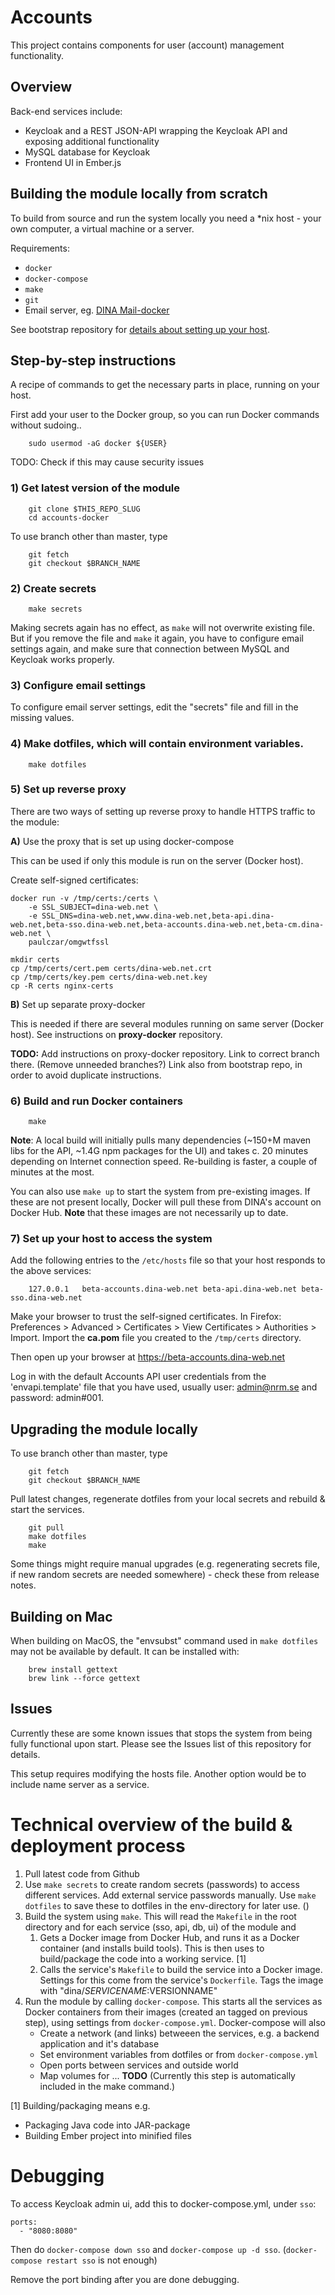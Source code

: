 # Accounts

This project contains components for user (account) management functionality.

## Overview

Back-end services include:

- Keycloak and a REST JSON-API wrapping the Keycloak API and exposing additional functionality
- MySQL database for Keycloak
- Frontend UI in Ember.js

## Building the module locally from scratch

To build from source and run the system locally you need a \*nix host - your own computer, a virtual machine or a server. 

Requirements:
- `docker`
- `docker-compose`
- `make`
- `git`
- Email server, eg. [DINA Mail-docker](https://github.com/DINA-Web/mail-docker)

See bootstrap repository for [details about setting up your host](https://github.com/DINA-Web/bootstrap).

## Step-by-step instructions

A recipe of commands to get the necessary parts in place, running on your host.

First add your user to the Docker group, so you can run Docker commands without sudoing..

		sudo usermod -aG docker ${USER}
		
TODO: Check if this may cause security issues

### **1\)** Get latest version of the module

		git clone $THIS_REPO_SLUG
		cd accounts-docker

To use branch other than master, type

		git fetch
		git checkout $BRANCH_NAME

### **2\)** Create secrets

		make secrets

Making secrets again has no effect, as `make` will not overwrite existing file. But if you remove the file and `make` it again, you have to configure email settings again, and make sure that connection between MySQL and Keycloak works properly.

### **3\)** Configure email settings

To configure email server settings, edit the "secrets" file and fill in the missing values.

### **4\)** Make dotfiles, which will contain environment variables.

		make dotfiles

### **5\)** Set up reverse proxy

There are two ways of setting up reverse proxy to handle HTTPS traffic to the module:

**A)** Use the proxy that is set up using docker-compose

This can be used if only this module is run on the server (Docker host). 

Create self-signed certificates:

	docker run -v /tmp/certs:/certs \
		-e SSL_SUBJECT=dina-web.net \
		-e SSL_DNS=dina-web.net,www.dina-web.net,beta-api.dina-web.net,beta-sso.dina-web.net,beta-accounts.dina-web.net,beta-cm.dina-web.net \
		paulczar/omgwtfssl

	mkdir certs
	cp /tmp/certs/cert.pem certs/dina-web.net.crt
	cp /tmp/certs/key.pem certs/dina-web.net.key
	cp -R certs nginx-certs

**B)** Set up separate proxy-docker

This is needed if there are several modules running on same server (Docker host). See instructions on **proxy-docker** repository.

**TODO:** Add instructions on proxy-docker repository. Link to correct branch there. (Remove unneeded branches?) Link also from bootstrap repo, in order to avoid duplicate instructions.

### **6\)** Build and run Docker containers

		make

**Note**: A local build will initially pulls many dependencies (~150+M maven libs for the API, ~1.4G npm packages for the UI) and takes c. 20 minutes depending on Internet connection speed. Re-building is faster, a couple of minutes at the most.

You can also use `make up` to start the system from pre-existing images. If these are not present locally, Docker will pull these from DINA's account on Docker Hub. **Note** that these images are not necessarily up to date.

### **7\)** Set up your host to access the system

Add the following entries to the `/etc/hosts` file so that your host responds to the above services:

		127.0.0.1	beta-accounts.dina-web.net beta-api.dina-web.net beta-sso.dina-web.net

Make your browser to trust the self-signed certificates. In Firefox: Preferences > Advanced > Certificates > View Certificates > Authorities > Import. Import the **ca.pom** file you created to the `/tmp/certs` directory.

Then open up your browser at https://beta-accounts.dina-web.net

Log in with the default Accounts API user credentials from the 'envapi.template' file that you have used, usually user: admin@nrm.se and password: admin#001.

## Upgrading the module locally

To use branch other than master, type

		git fetch
		git checkout $BRANCH_NAME

Pull latest changes, regenerate dotfiles from your local secrets and rebuild & start the services. 

		git pull
		make dotfiles
		make
		
Some things might require manual upgrades (e.g. regenerating secrets file, if new random secrets are needed somewhere) - check these from release notes.

## Building on Mac

When building on MacOS, the "envsubst" command used in `make dotfiles` may not be available by default. It can be installed with:

		brew install gettext
		brew link --force gettext 

## Issues

Currently these are some known issues that stops the system from being fully functional upon start. Please see the Issues list of this repository for details.

This setup requires modifying the hosts file. Another option would be to include name server as a service.

# Technical overview of the build & deployment process

1) Pull latest code from Github
2) Use `make secrets` to create random secrets (passwords) to access different services. Add external service passwords manually. Use `make dotfiles` to save these to dotfiles in the env-directory for later use. ()
3) Build the system using `make`. This will read the `Makefile` in the root directory and for each service (sso, api, db, ui) of the module and
   1) Gets a Docker image from Docker Hub, and runs it as a Docker container (and installs build tools). This is then uses to build/package the code into a working service. [1]
   2) Calls the service's `Makefile` to build the service into a Docker image. Settings for this come from the service's `Dockerfile`. Tags the image with "dina/$SERVICENAME:$VERSIONNAME"
4) Run the module by calling `docker-compose`. This starts all the services as Docker containers from their images (created an tagged on previous step), using settings from `docker-compose.yml`. Docker-compose will also 
   - Create a network (and links) betweeen the services, e.g. a backend application and it's database
   - Set environment variables from dotfiles or from `docker-compose.yml` 
   - Open ports between services and outside world
   - Map volumes for ... **TODO**
(Currently this step is automatically included in the make command.)

[1] Building/packaging means e.g.
- Packaging Java code into JAR-package
- Building Ember project into minified files

# Debugging

To access Keycloak admin ui, add this to docker-compose.yml, under `sso`:

    ports:
      - "8080:8080"

Then do `docker-compose down sso` and `docker-compose up -d sso`. (`docker-compose restart sso` is not enough)

Remove the port binding after you are done debugging.
